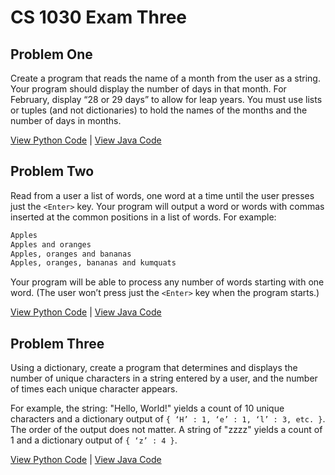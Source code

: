 # CS 1030 Exam Three

## Problem One

Create a program that reads the name of a month from the user as a string. Your program should display the number of days in that month. For February, display “28 or 29 days” to allow for leap years. You must use lists or tuples (and not dictionaries) to hold the names of the months and the number of days in months.

[View Python Code](Python/exam_03_01.py) |
[View Java Code](Java/ExamThreeP1.java)

## Problem Two

Read from a user a list of words, one word at a time until the user presses just the `<Enter>` key. Your program will output a word or words with commas inserted at the common positions in a list of words. For example:

```bash
Apples
Apples and oranges
Apples, oranges and bananas
Apples, oranges, bananas and kumquats
```

Your program will be able to process any number of words starting with one word. (The user won’t press just the `<Enter>` key when the program starts.)

[View Python Code](Python/exam_03_02.py) |
[View Java Code](Java/ExamThreeP2.java)

## Problem Three

Using a dictionary, create a program that determines and displays the number of unique characters in a string entered by a user, and the number of times each unique character appears.

 For example, the string: "Hello, World!"     yields a count of 10 unique characters and a dictionary output of `{ ‘H’ : 1, ‘e’ : 1, ‘l’ : 3, etc. }`. The order of the output does not matter. A string of "zzzz" yields a count of 1 and a dictionary output of `{ ‘z’ : 4 }`.

[View Python Code](Python/exam_03_03.py) |
[View Java Code](Java/ExamThreeP3.java)
